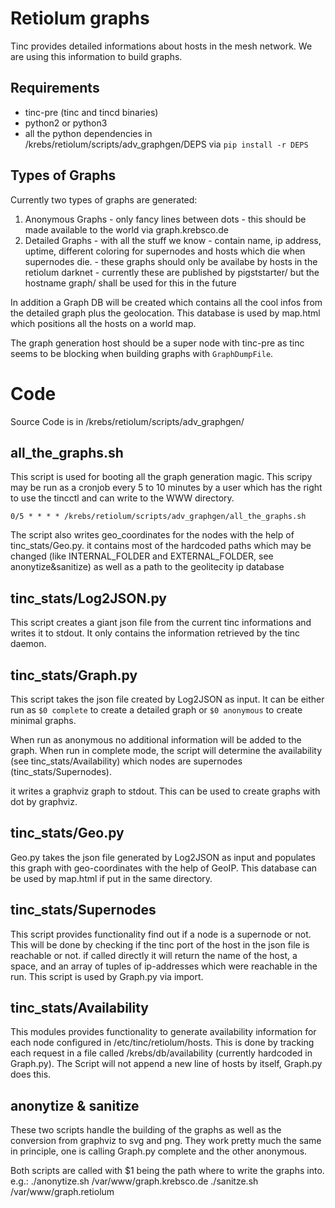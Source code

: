 # Retiolum graphs
Tinc provides detailed informations about hosts in the mesh network. We are
using this information to build graphs. 

## Requirements

- tinc-pre (tinc and tincd binaries)
- python2 or python3
- all the python dependencies in /krebs/retiolum/scripts/adv_graphgen/DEPS
    via `pip install -r DEPS`


## Types of Graphs
Currently two types of graphs are generated:

  1. Anonymous Graphs
    - only fancy lines between dots
    - this should be made available to the world via graph.krebsco.de
  2. Detailed Graphs
    - with all the stuff we know
    - contain name, ip address, uptime, different coloring for supernodes and
      hosts which die when supernodes die.
    - these graphs should only be availabe by hosts in the retiolum darknet
    - currently these are published by pigststarter/ but the hostname graph/
      shall be used for this in the future

In addition a Graph DB will be created which contains all the cool infos from
the detailed graph plus the geolocation.
This database is used by map.html which positions all the hosts on a world map.

The graph generation host should be a super node with tinc-pre as tinc seems to
be blocking when building graphs with `GraphDumpFile`.

# Code
Source Code is in /krebs/retiolum/scripts/adv_graphgen/

## all_the_graphs.sh
This script is used for booting all the graph generation magic.
This scripy may be run as a cronjob every 5 to 10 minutes by a user which has
the right to use the tincctl and can write to the WWW directory.

    0/5 * * * * /krebs/retiolum/scripts/adv_graphgen/all_the_graphs.sh

The script also writes geo_coordinates for the nodes with the help of
tinc_stats/Geo.py.
it contains most of the hardcoded paths which may be changed (like
INTERNAL_FOLDER and EXTERNAL_FOLDER, see anonytize&sanitize) as well as a path
to the geolitecity ip database

## tinc_stats/Log2JSON.py

This script creates a giant json file from the current tinc informations and
writes it to stdout. It only contains the information retrieved by the tinc
daemon. 

## tinc_stats/Graph.py

This script takes the json file created by Log2JSON as input. It can be either
run as `$0 complete` to create a detailed graph or  `$0 anonymous` to create
minimal graphs.

When run as anonymous no additional information will be added to the graph.
When run in complete mode, the script will determine the availability (see
tinc_stats/Availability) which nodes are supernodes (tinc_stats/Supernodes).

it writes a graphviz graph to stdout. This can be used to create graphs with
dot by graphviz.

## tinc_stats/Geo.py

Geo.py takes the json file generated by Log2JSON as input and populates this
graph with geo-coordinates with the help of GeoIP. This database can be used by
map.html if put in the same directory.

## tinc_stats/Supernodes

This script provides functionality find out if a node is a supernode or not. 
This will be done by checking if the tinc port of the host in the json file is reachable or not. if called directly it will return the name of the host, a space, and an array of tuples of ip-addresses which were reachable in the run.
This script is used by Graph.py via import.

## tinc_stats/Availability

This modules provides functionality to generate availability information for
each node configured in /etc/tinc/retiolum/hosts. This is done by tracking each
request in a file called /krebs/db/availability (currently hardcoded in
Graph.py). The Script will not append a new line of hosts by itself, Graph.py
does this. 

## anonytize & sanitize
These two scripts handle the building of the graphs as well as the conversion
from graphviz to svg and png. They work pretty much the same in principle, one
is calling Graph.py complete and the other anonymous.

Both scripts are called with $1 being the path where to write the graphs into.
e.g.:
./anonytize.sh /var/www/graph.krebsco.de
./sanitze.sh /var/www/graph.retiolum

